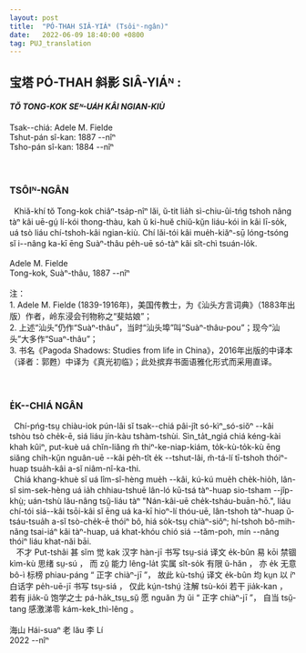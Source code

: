 ```yaml
---
layout: post
title:  "PÓ-THAH SIÂ-YIÁᴺ (Tsôiⁿ-ngân)"
date:   2022-06-09 18:40:00 +0800
tag: PUJ_translation
---
```


<section class="PUJ">

<h2>
<ruby style="ruby-position:over">
	<rbc>
		<rb class="markup_main">宝塔</rb>
		<rp>(</rp><rt class="markup_over">PÓ-THAH</rt><rp>)</rp>
	</rbc>
</ruby>
						
<ruby style="ruby-position:over">
	<rbc>
		<rb class="markup_main">斜影</rb>
		<rp>(</rp><rt class="markup_over">SIÂ-YIÁᴺ</rt><rp>)</rp>
	</rbc>
</ruby>
 : </h2>
<h4><i>TŎ TONG-KOK SEᴺ-UA̍H KÂI NGIAN-KIÙ</i></h4>

Tsak--chiá: Adele M. Fielde<br>
Tshut-pán sî-kan: 1887 --nîⁿ<br>
Tsho-pán sî-kan: 1884 --nîⁿ<br>
<br>
<br>
<!-- PREFACE. -->
<h3>TSÔIᴺ-NGÂN</h3>
<!-- THESE studies have been made during a residence of ten years in China, with a knowledge of the language of the people, and an opportunity for close observation of their social customs. The autobiographies and the stories are exact translations of verbal narrations given to the author in the Swatow dialect. -->
&nbsp;&nbsp;Khiă-khí tŏ Tong-kok chiâⁿ-tsa̍p-nîⁿ lăi, ŭ-tit lia̍h sì-chiu-ûi-tńg tshoh nâng tàⁿ kâi uē-gṳ́ lí-kói thong-thàu, kah ŭ ki-huĕ chiŭ-kṳ̆n liáu-kói in kâi lī-so̍k, uá tsò liáu chí-tshoh-kâi ngian-kiù. Chí lăi-tói kâi mue̍h-kiăⁿ-sṳ̄ lóng-tsóng sĭ i--nâng ka-kī ēng Suàⁿ-thâu pe̍h-uē só-tàⁿ kâi sît-chì tsuán-lo̍k.<br>
<br>
<!-- A. M. F.-->
Adele M. Fielde<br>
<!-- SWATOW, CHINA, 1887 -->
Tong-kok, Suàⁿ-thâu, 1887 --nîⁿ<br>
<br>
注：<br>
1. Adele M. Fielde (1839-1916年)，美国传教士，为《汕头方言词典》（1883年出版）作者，岭东浸会刊物称之“斐姑娘”；<br>
2. 上述“汕头”仍作“Suàⁿ-thâu”，当时“汕头埠”叫“Suàⁿ-thâu-pou”；现今“汕头”大多作“Suaⁿ-thâu”；<br>
3. 书名《Pagoda Shadows: Studies from life in China》，2016年出版的中译本（译者：郭甦）中译为《真光初临》；此处摈弃书面语雅化形式而采用直译。<br>
<br>
<br>
<h3>E̍K--CHIÁ NGÂN</h3>
&nbsp;&nbsp;Chí-pńg-tsṳ chiàu-iok pún-lâi sĭ tsak--chiá pâi-jît só-kìⁿ_só-siŏⁿ --kâi tshòu tsò che̍k-ē, siá liáu jín-kàu tshàm-tshùi. Sìn_ta̍t_ngiá chiá kéng-kài khah kûiⁿ, put-kuè uá chĭn-liăng m̆ thiⁿ-ke-niap-kiám, to̍k-kù-to̍k-kù ēng siăng chih-kṳ̆n nguân-uē --kâi pe̍h-tît e̍k --tshut-lâi, m̆-tá-lí tī-tshoh thóiⁿ-huap tsua̍h-kâi a-sĭ niâm-nî-ka-thi.<br>
&nbsp;&nbsp;Chiá khang-khuè sĭ uá lîm-sî-hèng mue̍h --kâi, kú-kú mue̍h che̍k-hio̍h, lân-sî sim-sek-hèng uá ia̍h chhiau-tshuē lân-ló kū-tsá tàⁿ-huap sio-tsham --jîp-khṳ̀; uán-tshù lău-nâng tsṳ̆-liáu tàⁿ "Nán-kâi-uē che̍k-tsháu-buān-hō.", liáu chí-tói siá--kâi tsōi-kâi sĭ ēng uá ka-kī hioⁿ-lí thóu-uē, lân-tshoh tàⁿ-huap ŭ-tsáu-tsua̍h a-sĭ tsò-che̍k-ē thóiⁿ bô, hiá so̍k-tsṳ chiàⁿ-siôⁿ; hí-tshoh bô-mih-nâng tsai-iáⁿ kâi tàⁿ-huap, uá khat-khóu chió siá --tăm-poh, mín --nâng thóiⁿ liáu khat-năi bāi.<br>
&nbsp;&nbsp;
<ruby style="ruby-position:over">
	<rbc>
		<rb class="markup_main">不才</rb>
		<rp>(</rp><rt class="markup_over">Put-tshâi</rt><rp>)</rp>
	</rbc>
</ruby>
<ruby style="ruby-position:over">
	<rbc>
		<rb class="markup_main">甚</rb>
		<rp>(</rp><rt class="markup_over">sĭm</rt><rp>)</rp>
	</rbc>
</ruby>
<ruby style="ruby-position:over">
	<rbc>
		<rb class="markup_main">觉</rb>
		<rp>(</rp><rt class="markup_over">kak</rt><rp>)</rp>
	</rbc>
</ruby>
<ruby style="ruby-position:over">
	<rbc>
		<rb class="markup_main">汉字</rb>
		<rp>(</rp><rt class="markup_over">hàn-jī</rt><rp>)</rp>
	</rbc>
</ruby>
<ruby style="ruby-position:over">
	<rbc>
		<rb class="markup_main">书写</rb>
		<rp>(</rp><rt class="markup_over">tsṳ-siá</rt><rp>)</rp>
	</rbc>
</ruby>
<ruby style="ruby-position:over">
	<rbc>
		<rb class="markup_main">译文</rb>
		<rp>(</rp><rt class="markup_over">e̍k-bûn</rt><rp>)</rp>
	</rbc>
</ruby>
<ruby style="ruby-position:over">
	<rbc>
		<rb class="markup_main">易</rb>
		<rp>(</rp><rt class="markup_over">kōi</rt><rp>)</rp>
	</rbc>
</ruby>
<ruby style="ruby-position:over">
	<rbc>
		<rb class="markup_main">禁锢</rb>
		<rp>(</rp><rt class="markup_over">kìm-kù</rt><rp>)</rp>
	</rbc>
</ruby>
<ruby style="ruby-position:over">
	<rbc>
		<rb class="markup_main">思绪</rb>
		<rp>(</rp><rt class="markup_over">sṳ-sú</rt><rp>)</rp>
	</rbc>
</ruby>
，
<ruby style="ruby-position:over">
	<rbc>
		<rb class="markup_main">而</rb>
		<rp>(</rp><rt class="markup_over">zṳ̂</rt><rp>)</rp>
	</rbc>
</ruby>
<ruby style="ruby-position:over">
	<rbc>
		<rb class="markup_main">能力</rb>
		<rp>(</rp><rt class="markup_over">lêng-la̍t</rt><rp>)</rp>
	</rbc>
</ruby>
<ruby style="ruby-position:over">
	<rbc>
		<rb class="markup_main">实属</rb>
		<rp>(</rp><rt class="markup_over">sît-so̍k</rt><rp>)</rp>
	</rbc>
</ruby>
<ruby style="ruby-position:over">
	<rbc>
		<rb class="markup_main">有限</rb>
		<rp>(</rp><rt class="markup_over">ŭ-hăn</rt><rp>)</rp>
	</rbc>
</ruby>
，
<ruby style="ruby-position:over">
	<rbc>
		<rb class="markup_main">亦</rb>
		<rp>(</rp><rt class="markup_over">e̍k</rt><rp>)</rp>
	</rbc>
</ruby>
<ruby style="ruby-position:over">
	<rbc>
		<rb class="markup_main">无意</rb>
		<rp>(</rp><rt class="markup_over">bô-ì</rt><rp>)</rp>
	</rbc>
</ruby>
<ruby style="ruby-position:over">
	<rbc>
		<rb class="markup_main">标榜</rb>
		<rp>(</rp><rt class="markup_over">phiau-páng</rt><rp>)</rp>
	</rbc>
</ruby>
“
<ruby style="ruby-position:over">
	<rbc>
		<rb class="markup_main">正字</rb>
		<rp>(</rp><rt class="markup_over">chiàⁿ-jī</rt><rp>)</rp>
	</rbc>
</ruby>
”，
<ruby style="ruby-position:over">
	<rbc>
		<rb class="markup_main">故此</rb>
		<rp>(</rp><rt class="markup_over">kù-tshṳ́</rt><rp>)</rp>
	</rbc>
</ruby>
<ruby style="ruby-position:over">
	<rbc>
		<rb class="markup_main">译文</rb>
		<rp>(</rp><rt class="markup_over">e̍k-bûn</rt><rp>)</rp>
	</rbc>
</ruby>
<ruby style="ruby-position:over">
	<rbc>
		<rb class="markup_main">均</rb>
		<rp>(</rp><rt class="markup_over">kṳn</rt><rp>)</rp>
	</rbc>
</ruby>
<ruby style="ruby-position:over">
	<rbc>
		<rb class="markup_main">以</rb>
		<rp>(</rp><rt class="markup_over">íⁿ</rt><rp>)</rp>
	</rbc>
</ruby>
<ruby style="ruby-position:over">
	<rbc>
		<rb class="markup_main">白话字</rb>
		<rp>(</rp><rt class="markup_over">pe̍h-uē-jī</rt><rp>)</rp>
	</rbc>
</ruby>
<ruby style="ruby-position:over">
	<rbc>
		<rb class="markup_main">书写</rb>
		<rp>(</rp><rt class="markup_over">tsṳ-siá</rt><rp>)</rp>
	</rbc>
</ruby>
，
<ruby style="ruby-position:over">
	<rbc>
		<rb class="markup_main">仅此</rb>
		<rp>(</rp><rt class="markup_over">kṳ́n-tshṳ́</rt><rp>)</rp>
	</rbc>
</ruby>
<ruby style="ruby-position:over">
	<rbc>
		<rb class="markup_main">注解</rb>
		<rp>(</rp><rt class="markup_over">tsù-kói</rt><rp>)</rp>
	</rbc>
</ruby>
<ruby style="ruby-position:over">
	<rbc>
		<rb class="markup_main">若干</rb>
		<rp>(</rp><rt class="markup_over">jia̍k-kan</rt><rp>)</rp>
	</rbc>
</ruby>
，
<ruby style="ruby-position:over">
	<rbc>
		<rb class="markup_main">若有</rb>
		<rp>(</rp><rt class="markup_over">jia̍k-ŭ</rt><rp>)</rp>
	</rbc>
</ruby>
<ruby style="ruby-position:over">
	<rbc>
		<rb class="markup_main">饱学之士</rb>
		<rp>(</rp><rt class="markup_over">pá-ha̍k_tsṳ_sṳ̆</rt><rp>)</rp>
	</rbc>
</ruby>
<ruby style="ruby-position:over">
	<rbc>
		<rb class="markup_main">愿</rb>
		<rp>(</rp><rt class="markup_over">nguăn</rt><rp>)</rp>
	</rbc>
</ruby>
<ruby style="ruby-position:over">
	<rbc>
		<rb class="markup_main">为</rb>
		<rp>(</rp><rt class="markup_over">ŭi</rt><rp>)</rp>
	</rbc>
</ruby>
“
<ruby style="ruby-position:over">
	<rbc>
		<rb class="markup_main">正字</rb>
		<rp>(</rp><rt class="markup_over">chiàⁿ-jī</rt><rp>)</rp>
	</rbc>
</ruby>
”，
<ruby style="ruby-position:over">
	<rbc>
		<rb class="markup_main">自当</rb>
		<rp>(</rp><rt class="markup_over">tsṳ̆-tang</rt><rp>)</rp>
	</rbc>
</ruby>
<ruby style="ruby-position:over">
	<rbc>
		<rb class="markup_main">感激涕零</rb>
		<rp>(</rp><rt class="markup_over">kám-kek_thì-lêng</rt><rp>)</rp>
	</rbc>
</ruby>
。<br>

<br>
<ruby style="ruby-position:over">
	<rbc>
		<rb class="markup_main">海山</rb>
		<rp>(</rp><rt class="markup_over">Hái-suaⁿ</rt><rp>)</rp>
	</rbc>
</ruby>
<ruby style="ruby-position:over">
	<rbc>
		<rb class="markup_main">老</rb>
		<rp>(</rp><rt class="markup_over">lău</rt><rp>)</rp>
	</rbc>
</ruby>
<ruby style="ruby-position:over">
	<rbc>
		<rb class="markup_main">李</rb>
		<rp>(</rp><rt class="markup_over">Lí</rt><rp>)</rp>
	</rbc>
</ruby>
<br>
2022 --nîⁿ<br>

</section>
